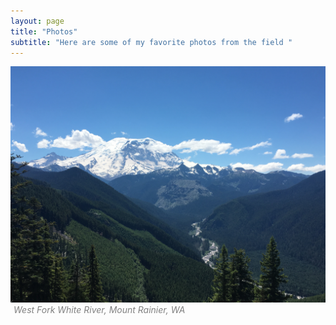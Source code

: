 ```yaml
---
layout: page
title: "Photos"
subtitle: "Here are some of my favorite photos from the field "
---
```


<style>
.caption {
    color: gray;
    margin-top: 4px;
    font-style: italic;
    margin-left: 5px;
}
</style>


![](https://raw.githubusercontent.com/michaelalowe/michaelalowe.github.io/master/img/IMG_2802.JPG)
<i class='caption'>West Fork White River, Mount Rainier, WA</i>
